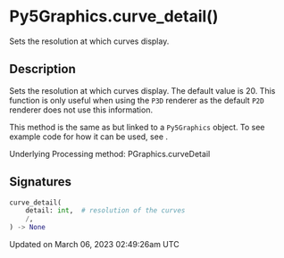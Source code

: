 # Py5Graphics.curve_detail()

Sets the resolution at which curves display.

## Description

Sets the resolution at which curves display. The default value is 20. This function is only useful when using the `P3D` renderer as the default `P2D` renderer does not use this information.

This method is the same as [](sketch_curve_detail) but linked to a `Py5Graphics` object. To see example code for how it can be used, see [](sketch_curve_detail).

Underlying Processing method: PGraphics.curveDetail

## Signatures

```python
curve_detail(
    detail: int,  # resolution of the curves
    /,
) -> None
```

Updated on March 06, 2023 02:49:26am UTC
